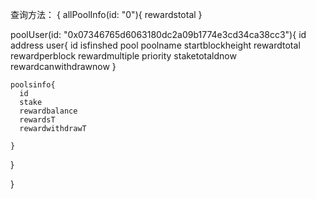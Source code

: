 查询方法：
{
allPoolInfo(id: "0"){
rewardstotal
}


poolUser(id: "0x07346765d6063180dc2a09b1774e3cd34ca38cc3"){
    id                  
    address
    user{
    id
    isfinshed
    pool
    poolname
    startblockheight
    rewardtotal
    rewardperblock
    rewardmultiple
    priority
    staketotaldnow
    rewardcanwithdrawnow
    }

    poolsinfo{
      id
      stake
      rewardbalance
      rewardsT
      rewardwithdrawT

    }
}


}